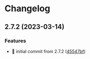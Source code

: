 # Changelog

## 2.7.2 (2023-03-14)


### Features

* 🎉 initial commit from 2.7.2 ([45547bf](https://github.com/MCDReforged/MCDReforged-Docker/commit/45547bfa18f8b89e6df0e83c67efbebea0303b0a))

